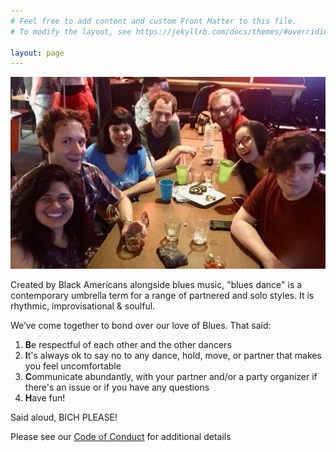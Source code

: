 ```yaml
---
# Feel free to add content and custom Front Matter to this file.
# To modify the layout, see https://jekyllrb.com/docs/themes/#overriding-theme-defaults

layout: page
---
```


![foo](img/image.png)

Created by Black Americans alongside blues music, "blues dance" is a contemporary umbrella term for a range of partnered and solo styles.  It is rhythmic, improvisational & soulful.  

We’ve come together to bond over our love of Blues. That said:

1. **B**e respectful of each other and the other dancers
2. **I**t's always ok to say no to any dance, hold, move, or partner that makes you feel uncomfortable
3. **C**ommunicate abundantly, with your partner and/or a party organizer if there's an issue or if you have any questions 
4. **H**ave fun!

Said aloud, BICH PLEASE!

Please see our [Code of Conduct](/code-of-conduct) for additional details
